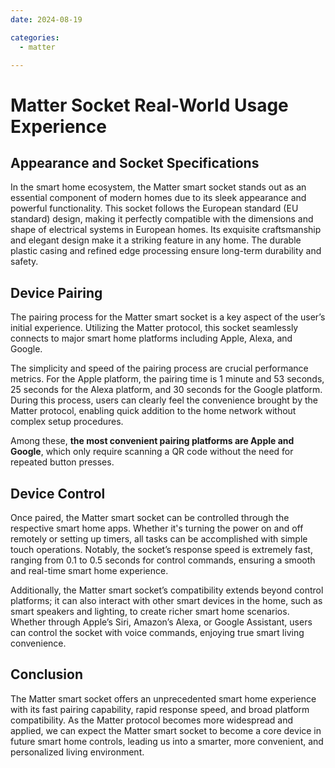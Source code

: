 ```yaml
---
date: 2024-08-19

categories:
  - matter

---
```


# Matter Socket Real-World Usage Experience

## Appearance and Socket Specifications

In the smart home ecosystem, the Matter smart socket stands out as an essential component of modern homes due to its sleek appearance and powerful functionality. <!-- more --> This socket follows the European standard (EU standard) design, making it perfectly compatible with the dimensions and shape of electrical systems in European homes. Its exquisite craftsmanship and elegant design make it a striking feature in any home. The durable plastic casing and refined edge processing ensure long-term durability and safety.

## Device Pairing

The pairing process for the Matter smart socket is a key aspect of the user’s initial experience. Utilizing the Matter protocol, this socket seamlessly connects to major smart home platforms including Apple, Alexa, and Google.

The simplicity and speed of the pairing process are crucial performance metrics. For the Apple platform, the pairing time is 1 minute and 53 seconds, 25 seconds for the Alexa platform, and 30 seconds for the Google platform. During this process, users can clearly feel the convenience brought by the Matter protocol, enabling quick addition to the home network without complex setup procedures.

Among these, **the most convenient pairing platforms are Apple and Google**, which only require scanning a QR code without the need for repeated button presses.

## Device Control

Once paired, the Matter smart socket can be controlled through the respective smart home apps. Whether it's turning the power on and off remotely or setting up timers, all tasks can be accomplished with simple touch operations. Notably, the socket’s response speed is extremely fast, ranging from 0.1 to 0.5 seconds for control commands, ensuring a smooth and real-time smart home experience.

Additionally, the Matter smart socket’s compatibility extends beyond control platforms; it can also interact with other smart devices in the home, such as smart speakers and lighting, to create richer smart home scenarios. Whether through Apple’s Siri, Amazon’s Alexa, or Google Assistant, users can control the socket with voice commands, enjoying true smart living convenience.

## Conclusion

The Matter smart socket offers an unprecedented smart home experience with its fast pairing capability, rapid response speed, and broad platform compatibility. As the Matter protocol becomes more widespread and applied, we can expect the Matter smart socket to become a core device in future smart home controls, leading us into a smarter, more convenient, and personalized living environment.
